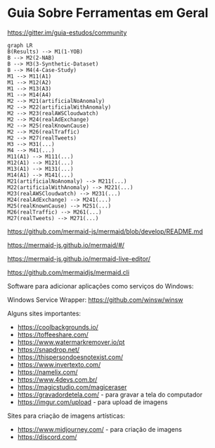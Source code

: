 # Guia Sobre Ferramentas em Geral

https://gitter.im/guia-estudos/community



```mermaid
graph LR
B(Results) --> M1(1-YOB)
B --> M2(2-NAB)
B --> M3(3-Synthetic-Dataset)
B --> M4(4-Case-Study)
M1 --> M11(A1)
M1 --> M12(A2)
M1 --> M13(A3)
M1 --> M14(A4)
M2 --> M21(artificialNoAnomaly)
M2 --> M22(artificialWithAnomaly)
M2 --> M23(realAWSCloudwatch)
M2 --> M24(realAdExchange)
M2 --> M25(realKnownCause)
M2 --> M26(realTraffic)
M2 --> M27(realTweets)
M3 --> M31(...)
M4 --> M41(...)
M11(A1) --> M111(...)
M12(A1) --> M121(...)
M13(A1) --> M131(...)
M14(A1) --> M141(...)
M21(artificialNoAnomaly) --> M211(...)
M22(artificialWithAnomaly) --> M221(...)
M23(realAWSCloudwatch) --> M231(...)
M24(realAdExchange) --> M241(...)
M25(realKnownCause) --> M251(...)
M26(realTraffic) --> M261(...)
M27(realTweets) --> M271(...)
```


https://github.com/mermaid-js/mermaid/blob/develop/README.md

https://mermaid-js.github.io/mermaid/#/

https://mermaid-js.github.io/mermaid-live-editor/

https://github.com/mermaidjs/mermaid.cli


Software para adicionar aplicações como serviços do Windows:

Windows Service Wrapper: https://github.com/winsw/winsw


Alguns sites importantes: 

* https://coolbackgrounds.io/
* https://toffeeshare.com/
* https://www.watermarkremover.io/pt
* https://snapdrop.net/
* https://thispersondoesnotexist.com/
* https://www.invertexto.com/
* https://namelix.com/
* https://www.4devs.com.br/
* https://magicstudio.com/magiceraser
* https://gravadordetela.com/ - para gravar a tela do computador
* https://imgur.com/upload - para upload de imagens

Sites para criação de imagens artísticas: 

* https://www.midjourney.com/ - para criação de imagens
* https://discord.com/

